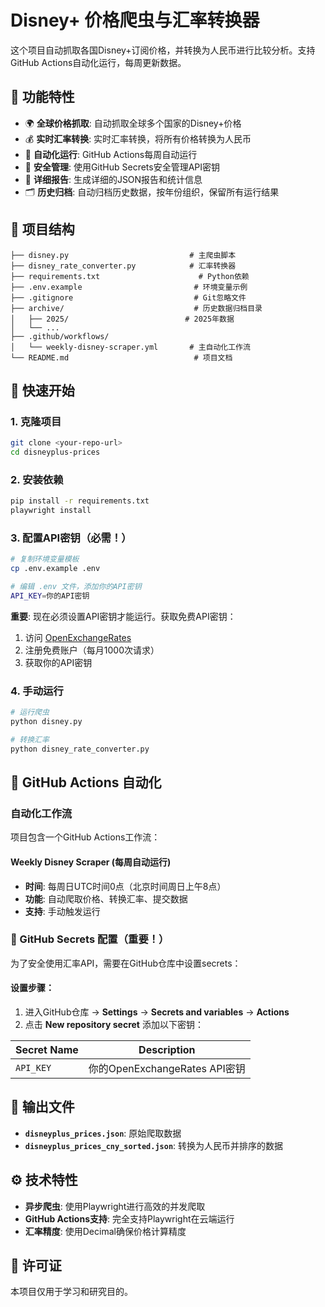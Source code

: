 # Disney+ 价格爬虫与汇率转换器

这个项目自动抓取各国Disney+订阅价格，并转换为人民币进行比较分析。支持GitHub Actions自动化运行，每周更新数据。

## 🌟 功能特性

- 🌍 **全球价格抓取**: 自动抓取全球多个国家的Disney+价格
- 💰 **实时汇率转换**: 实时汇率转换，将所有价格转换为人民币
- 🤖 **自动化运行**: GitHub Actions每周自动运行
- 🔐 **安全管理**: 使用GitHub Secrets安全管理API密钥
- 📁 **详细报告**: 生成详细的JSON报告和统计信息
- 🗂️ **历史归档**: 自动归档历史数据，按年份组织，保留所有运行结果

## 📂 项目结构

```
├── disney.py                           # 主爬虫脚本
├── disney_rate_converter.py            # 汇率转换器
├── requirements.txt                      # Python依赖
├── .env.example                         # 环境变量示例
├── .gitignore                           # Git忽略文件
├── archive/                             # 历史数据归档目录
│   ├── 2025/                          # 2025年数据
│   └── ...
├── .github/workflows/
│   └── weekly-disney-scraper.yml       # 主自动化工作流
└── README.md                            # 项目文档
```

## 🚀 快速开始

### 1. 克隆项目
```bash
git clone <your-repo-url>
cd disneyplus-prices
```

### 2. 安装依赖
```bash
pip install -r requirements.txt
playwright install
```

### 3. 配置API密钥（必需！）
```bash
# 复制环境变量模板
cp .env.example .env

# 编辑 .env 文件，添加你的API密钥
API_KEY=你的API密钥
```

**重要**: 现在必须设置API密钥才能运行。获取免费API密钥：
1. 访问 [OpenExchangeRates](https://openexchangerates.org/)
2. 注册免费账户（每月1000次请求）
3. 获取你的API密钥

### 4. 手动运行
```bash
# 运行爬虫
python disney.py

# 转换汇率
python disney_rate_converter.py
```

## 🤖 GitHub Actions 自动化

### 自动化工作流

项目包含一个GitHub Actions工作流：

#### **Weekly Disney Scraper** (每周自动运行)
- **时间**: 每周日UTC时间0点（北京时间周日上午8点）
- **功能**: 自动爬取价格、转换汇率、提交数据
- **支持**: 手动触发运行

### 🔐 GitHub Secrets 配置（重要！）

为了安全使用汇率API，需要在GitHub仓库中设置secrets：

#### 设置步骤：
1. 进入GitHub仓库 → **Settings** → **Secrets and variables** → **Actions**
2. 点击 **New repository secret** 添加以下密钥：

| Secret Name | Description |
|-------------|-------------|
| `API_KEY` | 你的OpenExchangeRates API密钥 |

## 📁 输出文件

- **`disneyplus_prices.json`**: 原始爬取数据
- **`disneyplus_prices_cny_sorted.json`**: 转换为人民币并排序的数据

## ⚙️ 技术特性

- **异步爬虫**: 使用Playwright进行高效的并发爬取
- **GitHub Actions支持**: 完全支持Playwright在云端运行
- **汇率精度**: 使用Decimal确保价格计算精度

## 📄 许可证

本项目仅用于学习和研究目的。
